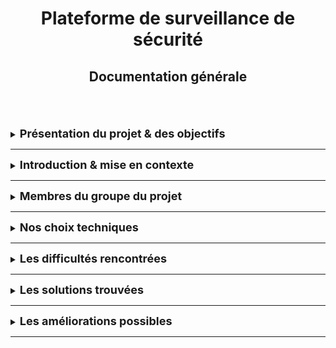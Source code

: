 <div align="center"><h1>Plateforme de surveillance de sécurité </h1></div>
<div align="center"><h2>Documentation générale</h2></div>
<br>
<br>
<br>

<details>
<summary><strong><font size="+1">Présentation du projet & des objectifs</font></strong></summary>

### _Présentation_
Qu'est-ce que la surveillance de la sécurité du réseau ?<br>
Cela consiste à inspecter le trafic réseau et l'infrastructure informatique à la recherche de signes de problèmes de sécurité. Ces signes peuvent fournir aux équipes informatiques des informations précieuses sur la posture de cybersécurité de l'organisation.<br>
  * **_Exemple_** :  
    Les équipes de sécurité peuvent remarquer des modifications inhabituelles apportées aux politiques de contrôle d'accès. Cela peut entraîner des flux de trafic inattendus entre les systèmes sur site et les applications Web non reconnues. Cela peut permettre d'alerter rapidement en cas de cyberattaque active, ce qui donne aux équipes de sécurité suffisamment de temps pour mener des efforts de correction et empêcher la perte de données.

### _Objectif principal_
Notre objectif principal est d'installer une plateforme de surveillance de sécurité réseau.<br>
A la volonté du client, cette plateforme sera basé sur le logiciel Security Onion.<br>

### _Objectif secondaire_
Notre objectif secondaire est de mettre en place des règles de détection intrusion sur le réseau du client.

### _Les livrables_
Ce projet est livré avec trois documentations :
<dl>
  <dt>README - Documentation Générale</dt>
  <dd>Ce document est une présentation générale de notre projet.</dd>
  <dt>INSTALL - Documentation pour les administrateurs</dt>
  <dd>Ce document est une présentation pour les administrateurs qui devront installés les machines serveurs & clientes.<br>
  Il est livré avec un FAQ.</dd>
  <dt>USER_GUIDE - Documentation pour les utilisateurs</dt>
  <dd>Ce document est une présentation pour les utilisateurs qui décrira comment utiliser le système.<br>
  Il est livré avec un FAQ</dd>
</dl>

</details>

<HR>

<details>
<summary><strong><font size="+1">Introduction & mise en contexte</font></strong></summary>

> Dans le monde actuel, il est nécessaire de pouvoir se prémunir des dangers et des intrusions de la manière la plus efficace possible.<br>
Ce projet nous a permit de voir la vulnérabilité d'un réseau et nous a appris à comment se protéger et détecter les intrusions.
 
</details>

<HR>

<details>
<summary><strong><font size="+1">Membres du groupe du projet</font></strong></summary>

#### Le groupe est composé de :
  * Sybill GRIBONVAL
  * Hamza MALKI

##### Scrum Master
Un Scrum Master ficilite l'application du sprint et de ses tâches.

##### Product Owner
Un Product Owner est le porteur de la vision du client et fait en sorte que sa vision soit respecté.

##### Semaine 1

Membre | Rôles | Tâches  
--- | --- | ---
Sybill | Scrum Master | Recherche sur les plateformes de surveillance de sécurité réseau. <br> Création des fichiers Markdown sur GitHub.
Hamza | Product Owner | Recherche sur le logiciel Security Onion. <br> Recherche sur le serveur Linux CentOS pour Security Onion.
  
##### Semaine 2

Membre | Rôles | Tâches  
--- | --- | ---
Sybill | Product Owner | 
Hamza | Scrum Master | 

</details>

<HR>

<details>
<summary><strong><font size="+1">Nos choix techniques</font></strong></summary>

### Machine cliente
Le client peut être soit sous Ubuntu soit sous Windows avec la configuration suivante :
  * Nom
  * Compte utilisateur
  * Mot de passe
  * Adresse IP Fixe
Pour plus de détail, allez au chapitre **Installation des postes clients** de la documentation pour les administrateurs.

### Machine serveur
Security Onion dispose de son propre système d'exploitation.<br>
Il sera de type Linux CentOS.

</details>

<HR>

<details>
<summary><strong><font size="+1">Les difficultés rencontrées</font></strong></summary>

Ci-dessous, une liste des difficultés rencontrées :
1. Utilisation du Markdown pour structurer la documentation et l'implémenter
2. Mettre en œuvre la présentation en raison de la complexité technique du projet.
3. Appliquer la méthode agile SCRUM

</details>

<HR>

<details>
<summary><strong><font size="+1">Les solutions trouvées</font></strong></summary>

  .Rechercher davantage de documentation officielle afin d'approfondir la compréhension du sujet et d'améliorer la 
   présentation.
      **https://github.com/Security-Onion-Solutions/securityonion/tree/2.4/main/setup**
</details>

<HR>

<details>
<summary><strong><font size="+1">Les améliorations possibles</font></strong></summary>

Ceci est du texte

</details>
<HR>
